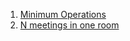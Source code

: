 1. [Minimum Operations](https://practice.geeksforgeeks.org/problems/find-optimum-operation/0)
2. [N meetings in one room](https://practice.geeksforgeeks.org/problems/n-meetings-in-one-room/0)